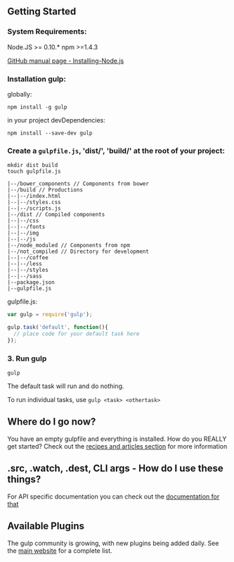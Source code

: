 ## Getting Started

### System Requirements:

Node.JS >= 0.10.* 
npm >=1.4.3 

[GitHub manual page - Installing-Node.js](https://github.com/joyent/node/wiki/Installing-Node.js-via-package-manager)

### Installation gulp:

globally:

```
npm install -g gulp
```

in your project devDependencies:

```
npm install --save-dev gulp
```

### Create a `gulpfile.js`, 'dist/', 'build/' at the root of your project:

```
mkdir dist build
touch gulpfile.js
```

```
|--/bower_components // Components from bower
|--/build // Productions
|--|--/index.html
|--|--/styles.css
|--|--/scripts.js
|--/dist // Compiled components
|--|--/css
|--|--/fonts
|--|--/img
|--|--/js
|--/node_moduled // Components from npm
|--/not_compiled // Directory for development
|--|--/coffee
|--|--/less
|--|--/styles
|--|--/sass
|--package.json
|--gulpfile.js
```

gulpfile.js:

```javascript
var gulp = require('gulp');

gulp.task('default', function(){
  // place code for your default task here
});
```

### 3. Run gulp

```
gulp
```

The default task will run and do nothing.

To run individual tasks, use `gulp <task> <othertask>`

## Where do I go now?

You have an empty gulpfile and everything is installed. How do you REALLY get started? Check out the [recipes and articles section](README.md#articles-and-recipes) for more information

## .src, .watch, .dest, CLI args - How do I use these things?

For API specific documentation you can check out the [documentation for that](API.md)

## Available Plugins

The gulp community is growing, with new plugins being added daily. See the [main website](http://gulpjs.com/) for a complete list.
